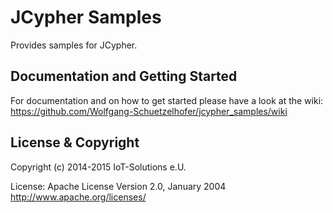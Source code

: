 JCypher Samples
===============

Provides samples for JCypher.
## Documentation and Getting Started
For documentation and on how to get started please have a look at the wiki:
https://github.com/Wolfgang-Schuetzelhofer/jcypher_samples/wiki

## License & Copyright

Copyright (c) 2014-2015 IoT-Solutions e.U.

License:
								Apache License
                           Version 2.0, January 2004
                        http://www.apache.org/licenses/